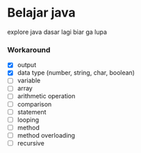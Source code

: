 # Belajar java
explore java dasar lagi biar ga lupa

### Workaround
- [x] output
- [x] data type (number, string, char, boolean)
- [ ] variable
- [ ] array
- [ ] arithmetic operation
- [ ] comparison
- [ ] statement
- [ ] looping
- [ ] method
- [ ] method overloading
- [ ] recursive
